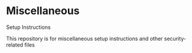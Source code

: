 # Miscellaneous
Setup Instructions

This repository is for miscellaneous setup instructions and other security-related files
